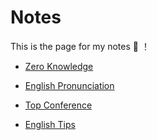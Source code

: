 
# Notes

This is the page for my notes :tada: ！

- [Zero Knowledge](notes/zero-knowledge.md)

- [English Pronunciation](notes/pronunciation.md)

- [Top Conference](notes/top-conference.md)

- [English Tips](notes/en_tips.md)





<style lang="stylus">

.theme-container.notes .page
  font-size 17px
  font-family "lucida grande", "lucida sans unicode", lucida, "Helvetica Neue", Helvetica, Arial, sans-serif;
  p
    margin 1.5rem 0 1.5rem
  p, ul, ol
    line-height normal
  a
    color black

</style>